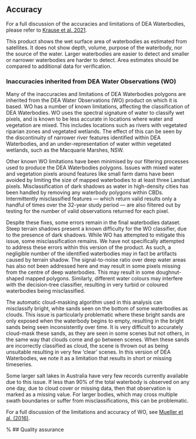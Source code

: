 ## Accuracy

For a full discussion of the accuracies and limitations of DEA Waterbodies, please refer to [Krause et al. 2021](https://doi.org/10.3390/rs13081437). 

This product shows the wet surface area of waterbodies as estimated from satellites. It does not show depth, volume, purpose of the waterbody, nor the source of the water. Larger waterbodies are easier to detect and smaller or narrower waterbodies are harder to detect. Area estimates should be compared to additional data for verification.  

### Inaccuracies inherited from DEA Water Observations (WO)

Many of the inaccuracies and limitations of DEA Waterbodies polygons are inherited from the DEA Water Observations (WO) product on which it is based. WO has a number of known limitations, affecting the classification of DEA Waterbodies. WO uses the spectral signature of water to classify wet pixels, and is known to be less accurate in locations where water and vegetation are mixed. This includes locations such as rivers with vegetated riparian zones and vegetated wetlands. The effect of this can be seen by the discontinuity of narrower river features identified within DEA Waterbodies, and an under-representation of water within vegetated wetlands, such as the Macquarie Marshes, NSW.

Other known WO limitations have been minimised by our filtering processes used to produce the DEA Waterbodies polygons. Issues with mixed water and vegetation pixels around features like small farm dams have been avoided by limiting the size of mapped waterbodies to at least three Landsat pixels. Misclassification of dark shadows as water in high-density cities has been handled by removing any waterbody polygons within CBDs. Intermittently misclassified features — which return valid results only a handful of times over the 32-year study period — are also filtered out by testing for the number of valid observations returned for each pixel.

Despite these fixes, some errors remain in the final waterbodies dataset. Steep terrain shadows present a known difficulty for the WO classifier, due to the presence of dark shadows. While WO has attempted to mitigate this issue, some misclassification remains. We have not specifically attempted to address these errors within this version of the product. As such, a negligible number of the identified waterbodies may in fact be artifacts caused by terrain shadow. The signal-to-noise ratio over deep water areas has also not been addressed here and may result in some pixels missing from the centre of deep waterbodies. This may result in some doughnut-shaped mapped polygons. Similarly, different water colours may interfere with the decision-tree classifier, resulting in very turbid or coloured waterbodies being misclassified.

The automatic cloud-masking algorithm used in this analysis can misclassify bright, white sands seen on the bottom of some waterbodies as clouds. This issue is particularly problematic where these bright sands are only exposed when the waterbody begins to empty, resulting in the bright sands being seen inconsistently over time. It is very difficult to accurately cloud-mask these sands, as they are seen in some scenes but not others, in the same way that clouds come and go between scenes. When these sands are incorrectly classified as cloud, the scene is thrown out as being unsuitable resulting in very few ‘clear’ scenes. In this version of DEA Waterbodies, we note it as a limitation that results in short or missing timeseries. 

Some larger salt lakes in Australia have very few records currently available due to this issue. If less than 90% of the total waterbody is observed on any one day, due to cloud cover or missing data, then that observation is marked as a missing value. For larger bodies, which may cross multiple swath boundaries or suffer from misclassifications, this can be problematic. 

For a full discussion of the limitations and accuracy of WO, see [Mueller et al. (2016)](https://doi.org/10.1016/j.rse.2015.11.003).

% ## Quality assurance

